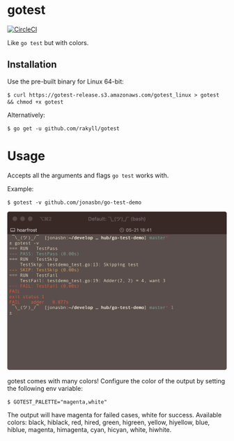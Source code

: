 # gotest

[![CircleCI](https://circleci.com/gh/rakyll/gotest.svg?style=svg)](https://circleci.com/gh/rakyll/gotest)

Like `go test` but with colors.

## Installation

Use the pre-built binary for Linux 64-bit:

```
$ curl https://gotest-release.s3.amazonaws.com/gotest_linux > gotest && chmod +x gotest
```

Alternatively:

```
$ go get -u github.com/rakyll/gotest
```

# Usage

Accepts all the arguments and flags `go test` works with.

Example:

```
$ gotest -v github.com/jonasbn/go-test-demo
```
![gotest output example screenshot](https://raw.githubusercontent.com/jonasbn/go-test-demo/1.0.0/gotest-go-test-demo.png)

gotest comes with many colors! Configure the color of the output by setting the following env variable:

```
$ GOTEST_PALETTE="magenta,white"
```

The output will have magenta for failed cases, white for success.
Available colors: black, hiblack, red, hired, green, higreen, yellow, hiyellow, blue, hiblue, magenta, himagenta, cyan, hicyan, white, hiwhite.
